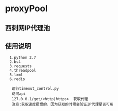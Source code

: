 # proxyPool
## 西刺网IP代理池

## 使用说明
```
  1.python 2.7
  2.bs4
  3.requests
  4.threadpool
  5.lxml
  6.redis
  
   运行timeout_control.py
   访问api
   127.0.0.1/get/<http|https>  获取代理
   注意:获取速度挺慢的，因为获取的时候会验证IP代理是否可用
   
```

